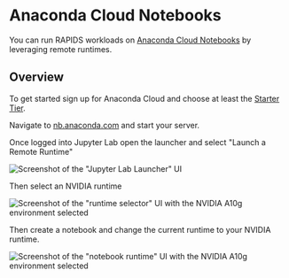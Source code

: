# Anaconda Cloud Notebooks

You can run RAPIDS workloads on [Anaconda Cloud Notebooks](https://www.anaconda.com/products/notebooks) by leveraging remote runtimes.

## Overview

To get started sign up for Anaconda Cloud and choose at least the [Starter Tier](https://www.anaconda.com/pricing).

Navigate to [nb.anaconda.com](https://nb.anaconda.com/) and start your server.

Once logged into Jupyter Lab open the launcher and select "Launch a Remote Runtime"

![Screenshot of the "Jupyter Lab Launcher" UI](/_static/images/platforms/anaconda/launcher.png)

Then select an NVIDIA runtime

![Screenshot of the "runtime selector" UI with the NVIDIA A10g environment selected](/_static/images/platforms/anaconda/nvidia-runtime.png)

Then create a notebook and change the current runtime to your NVIDIA runtime.

![Screenshot of the "notebook runtime" UI with the NVIDIA A10g environment selected](/_static/images/platforms/anaconda/select-nvidia-runtime.png)
